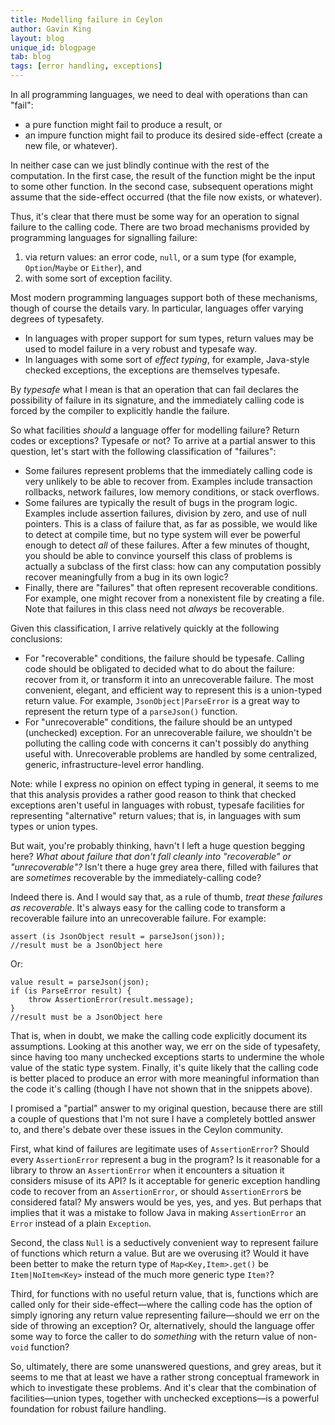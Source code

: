 ```yaml
---
title: Modelling failure in Ceylon
author: Gavin King
layout: blog
unique_id: blogpage
tab: blog
tags: [error handling, exceptions]
---
```


In all programming languages, we need to deal with operations
than can "fail":

- a pure function might fail to produce a result, or
- an impure function might fail to produce its desired 
  side-effect (create a new file, or whatever).

In neither case can we just blindly continue with the rest 
of the computation. In the first case, the result of the
function might be the input to some other function. In the
second case, subsequent operations might assume that the
side-effect occurred (that the file now exists, or whatever).

Thus, it's clear that there must be some way for an operation
to signal failure to the calling code. There are two broad
mechanisms provided by programming languages for signalling 
failure:

1. via return values: an error code, `null`, or a sum 
   type (for example, `Option`/`Maybe` or `Either`), and
2. with some sort of exception facility.

Most modern programming languages support both of these
mechanisms, though of course the details vary. In particular,
languages offer varying degrees of typesafety. 

- In languages with proper support for sum types, return 
  values may be used to model failure in a very robust and 
  typesafe way.
- In languages with some sort of _effect typing_, for example, 
  Java-style checked exceptions, the exceptions are themselves
  typesafe.

By _typesafe_ what I mean is that an operation that can fail
declares the possibility of failure in its signature, and 
the immediately calling code is forced by the compiler to 
explicitly handle the failure.

So what facilities _should_ a language offer for modelling
failure? Return codes or exceptions? Typesafe or not? To
arrive at a partial answer to this question, let's start with
the following classification of "failures":

- Some failures represent problems that the immediately 
  calling code is very unlikely to be able to recover from.
  Examples include transaction rollbacks, network failures,
  low memory conditions, or stack overflows.
- Some failures are typically the result of bugs in the
  program logic. Examples include assertion failures, 
  division by zero, and use of null pointers. This is a 
  class of failure that, as far as possible, we would like 
  to detect at compile time, but no type system will ever be
  powerful enough to detect _all_ of these failures. After a
  few minutes of thought, you should be able to convince 
  yourself this class of problems is actually a subclass of
  the first class: how can any computation possibly recover 
  meaningfully from a bug in its own logic?
- Finally, there are "failures" that often represent 
  recoverable conditions. For example, one might recover 
  from a nonexistent file by creating a file. Note that 
  failures in this class need not _always_ be recoverable.

Given this classification, I arrive relatively quickly at
the following conclusions:

- For "recoverable" conditions, the failure should be typesafe.
  Calling code should be obligated to decided what to do about
  the failure: recover from it, or transform it into an
  unrecoverable failure. The most convenient, elegant, and
  efficient way to represent this is a union-typed return
  value. For example, `JsonObject|ParseError` is a great
  way to represent the return type of a `parseJson()` function.
- For "unrecoverable" conditions, the failure should be an
  untyped (unchecked) exception. For an unrecoverable failure,
  we shouldn't be polluting the calling code with concerns it
  can't possibly do anything useful with. Unrecoverable
  problems are handled by some centralized, generic, 
  infrastructure-level error handling.

 Note: while I express no opinion on effect typing in general,
 it seems to me that this analysis provides a rather good 
 reason to think that checked exceptions aren't useful in
 languages with robust, typesafe facilities for representing
 "alternative" return values; that is, in languages with sum
 types or union types.
 
 But wait, you're probably thinking, havn't I left a huge
 question begging here?  _What about failure that don't fall
 cleanly into "recoverable" or "unrecoverable"?_ Isn't there
 a huge grey area there, filled with failures that are
 _sometimes_ recoverable by the immediately-calling code?
 
 Indeed there is. And I would say that, as a rule of thumb,
 _treat these failures as recoverable_. It's always easy for 
 the calling code to transform a recoverable failure into an
 unrecoverable failure. For example:
 
 <!-- try: -->
    assert (is JsonObject result = parseJson(json));
    //result must be a JsonObject here

Or:

 <!-- try: -->
    value result = parseJson(json);
    if (is ParseError result) {
        throw AssertionError(result.message);
    }
    //result must be a JsonObject here


That is, when in doubt, we make the calling code explicitly 
document its assumptions. Looking at this another way, we
err on the side of typesafety, since having too many unchecked
exceptions starts to undermine the whole value of the static 
type system. Finally, it's quite likely that the calling code
is better placed to produce an error with more meaningful
information than the code it's calling (though I have not
shown that in the snippets above).

I promised a "partial" answer to my original question, because 
there are still a couple of questions that I'm not sure I have
a completely bottled answer to, and there's debate over these
issues in the Ceylon community.

First, what kind of failures are legitimate uses of 
`AssertionError`? Should every `AssertionError` represent a
bug in the program? Is it reasonable for a library to 
throw an `AssertionError` when it encounters a situation it 
considers misuse of its API? Is it acceptable for generic 
exception handling code to recover from an `AssertionError`, 
or should `AssertionError`s be considered fatal? My answers 
would be yes, yes, and yes. But perhaps that implies that it 
was a mistake to follow Java in making `AssertionError` an 
`Error` instead of a plain `Exception`.

Second, the class `Null` is a seductively convenient way to
represent failure of functions which return a value. But are
we overusing it? Would it have been better to make the return
type of `Map<Key,Item>.get()` be `Item|NoItem<Key>` instead 
of the much more generic type `Item?`?

Third, for functions with no useful return value, that is,
functions which are called only for their side-effect&mdash;where
the calling code has the option of simply ignoring any return
value representing failure&mdash;should we err on the side of 
throwing an exception? Or, alternatively, should the language
offer some way to force the caller to do _something_ with the 
return value of non-`void` function?

So, ultimately, there are some unanswered questions, and grey
areas, but it seems to me that at least we have a rather 
strong conceptual framework in which to investigate these 
problems. And it's clear that the combination of 
facilities&mdash;union types, together with unchecked 
exceptions&mdash;is a powerful foundation for robust failure 
handling. 
